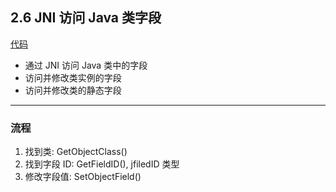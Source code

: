 ## 2.6 JNI 访问 Java 类字段

[代码](../../../../../app/src/main/cpp/JNIAccessFieldDemo.cpp)
- 通过 JNI 访问 Java 类中的字段
- 访问并修改类实例的字段
- 访问并修改类的静态字段

---

### 流程

1. 找到类: GetObjectClass()
2. 找到字段 ID: GetFieldID(), jfiledID 类型
3. 修改字段值: SetObjectField()